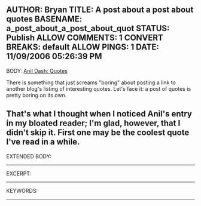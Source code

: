 AUTHOR: Bryan
TITLE: A post about a post about quotes
BASENAME: a_post_about_a_post_about_quot
STATUS: Publish
ALLOW COMMENTS: 1
CONVERT BREAKS: __default__
ALLOW PINGS: 1
DATE: 11/09/2006 05:26:39 PM
-----
BODY:
<a title="Anil Dash: Quotes" href="http://www.dashes.com/anil/2006/11/09/quotes">Anil Dash: Quotes</a>

There is something that just screams "boring" about posting a link to another blog's listing of interesting quotes. Let's face it: a post of quotes is pretty boring on its own.

That's what I thought when I noticed Anil's entry in my bloated reader; I'm glad, however, that I didn't skip it. First one may be the coolest quote I've read in a while.
-----
EXTENDED BODY:

-----
EXCERPT:

-----
KEYWORDS:

-----


